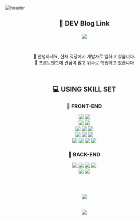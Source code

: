 ![header](https://capsule-render.vercel.app/api?type=wave&color=gradient&customColorList=0,2,2,5,30&height=350&section=header&text=Welcome%20To%20Hippo%20DEV&fontSize=50)

## <p align="center">🚕 DEV Blog Link</p>

<p align="center"><a href="https://jjou33.github.io/" target="_blank"><img src="https://img.shields.io/badge/DEV Blog-색코드?style=flat-square&logo=이미지 이름&logoColor=white"/></a>
</p>
<br>
<p align="center">🙋 안녕하세요, 현재 직장에서 개발자로 일하고 있습니다.<br> 📝 프론트엔드에 관심이 많고 위주로 학습하고 있습니다  </p>
<br>

## <p align="center">💻 USING SKILL SET</p>

### <p align="center">📗 FRONT-END</p>

<p align="center">
<img src="https://img.shields.io/badge/Javscript-F7DF1E??style=for-the-badge&logo=JavaScript&logoColor=white"/> 
<img src="https://img.shields.io/badge/실무-8669AE??style=for-the-badge"/> 
<br>
<img src="https://img.shields.io/badge/Vue.js-4FC08D??style=for-the-badge&logo=Vue.js&logoColor=white"/>
<img src="https://img.shields.io/badge/실무-8669AE??style=for-the-badge"/> 
<br>
<img src="https://img.shields.io/badge/HTML-E34F26??style=for-the-badge&logo=HTML5&logoColor=white"/>
<img src="https://img.shields.io/badge/CSS-1572B6??style=for-the-badge&logo=CSS3&logoColor=white"/>
<img src="https://img.shields.io/badge/실무-8669AE??style=for-the-badge"/> 
<br>
<img src="https://img.shields.io/badge/Webpack-8DD6F9??style=for-the-badge&logo=Webpack&logoColor=white"/>
<img src="https://img.shields.io/badge/Babel-F9DC3E??style=for-the-badge&logo=Babel&logoColor=white"/>
<img src="https://img.shields.io/badge/실무-8669AE??style=for-the-badge"/> 
<br>
<img src="https://img.shields.io/badge/React-61DAFB??style=for-the-badge&logo=React&logoColor=white"/>
<img src="https://img.shields.io/badge/개인학습 중...-8669AE??style=for-the-badge"/>
<img src="https://img.shields.io/badge/TypeScript-3178C6??style=for-the-badge&logo=TypeScript&logoColor=white"/>
<img src="https://img.shields.io/badge/개인학습 예정...-8669AE??style=for-the-badge"/>

</p>

### <p align="center">📒 BACK-END</p>

<p align="center">
<img src="https://img.shields.io/badge/Java-1C9AD6??style=for-the-badge&logo=Java&logoColor=red"/>
<img src="https://img.shields.io/badge/Struts Frame Work-18A497??style=for-the-badge&logo=Framework7&logoColor=white"/>
<img src="https://img.shields.io/badge/Oracle-F80000??style=for-the-badge&logo=Oracle&logoColor=white"/>
<img src="https://img.shields.io/badge/실무-8669AE??style=for-the-badge"/> 
<br>

<img src="https://img.shields.io/badge/SpingBoot-6DB33F??style=for-the-badge&logo=Spring Boot&logoColor=white"/>
<img src="https://img.shields.io/badge/실무 전환 예정-8669AE??style=for-the-badge"/>

<br>

</p>
<br><br>

<p align="center">
  <img align="center" src="https://github-readme-stats.vercel.app/api?username=jjou33&show_icons=true&theme=radical" />
  <br><br><br>
  <a href="https://hits.seeyoufarm.com"><img src="https://hits.seeyoufarm.com/api/count/incr/badge.svg?url=https%3A%2F%2Fgithub.com%2Fjjou33&count_bg=%23D14343&title_bg=%2355DD98&icon=mixcloud.svg&icon_color=%23E7E7E7&title=Visitors&edge_flat=false"/></a>

</p>
